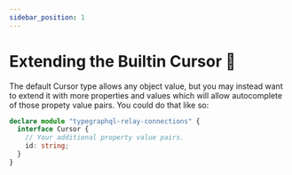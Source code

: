 ```yaml
---
sidebar_position: 1
---
```


# Extending the Builtin Cursor 📄

The default Cursor type allows any object value, but you may instead want to extend it with more properties and values which will allow autocomplete of those propety value pairs. You could do that like so:

```ts
declare module "typegraphql-relay-connections" {
  interface Cursor {
    // Your additional property value pairs.
    id: string;
  }
}
```